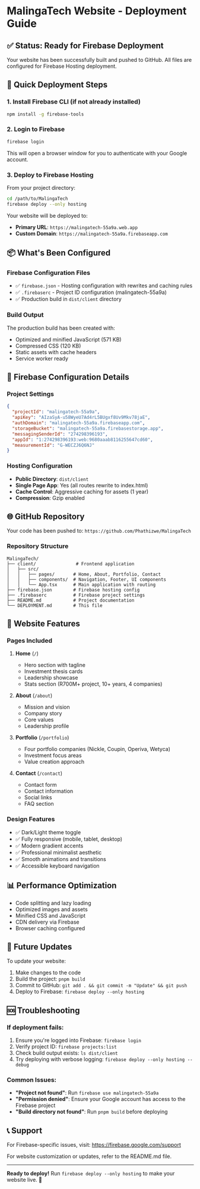 # MalingaTech Website - Deployment Guide

## ✅ Status: Ready for Firebase Deployment

Your website has been successfully built and pushed to GitHub. All files are configured for Firebase Hosting deployment.

## 🚀 Quick Deployment Steps

### 1. Install Firebase CLI (if not already installed)

```bash
npm install -g firebase-tools
```

### 2. Login to Firebase

```bash
firebase login
```

This will open a browser window for you to authenticate with your Google account.

### 3. Deploy to Firebase Hosting

From your project directory:

```bash
cd /path/to/MalingaTech
firebase deploy --only hosting
```

Your website will be deployed to:
- **Primary URL**: `https://malingatech-55a9a.web.app`
- **Custom Domain**: `https://malingatech-55a9a.firebaseapp.com`

## 📦 What's Been Configured

### Firebase Configuration Files

- ✅ `firebase.json` - Hosting configuration with rewrites and caching rules
- ✅ `.firebaserc` - Project ID configuration (malingatech-55a9a)
- ✅ Production build in `dist/client` directory

### Build Output

The production build has been created with:
- Optimized and minified JavaScript (571 KB)
- Compressed CSS (120 KB)
- Static assets with cache headers
- Service worker ready

## 🔧 Firebase Configuration Details

### Project Settings

```json
{
  "projectId": "malingatech-55a9a",
  "apiKey": "AIzaSyA-u58WyeU7Ad4rL5BUgxf8Uv9Mkv78jaE",
  "authDomain": "malingatech-55a9a.firebaseapp.com",
  "storageBucket": "malingatech-55a9a.firebasestorage.app",
  "messagingSenderId": "274298396193",
  "appId": "1:274298396193:web:9680aaab8116255647cd60",
  "measurementId": "G-WECZJ6Q6NJ"
}
```

### Hosting Configuration

- **Public Directory**: `dist/client`
- **Single Page App**: Yes (all routes rewrite to index.html)
- **Cache Control**: Aggressive caching for assets (1 year)
- **Compression**: Gzip enabled

## 🌐 GitHub Repository

Your code has been pushed to: `https://github.com/Phathizwe/MalingaTech`

### Repository Structure

```
MalingaTech/
├── client/               # Frontend application
│   ├── src/
│   │   ├── pages/       # Home, About, Portfolio, Contact
│   │   ├── components/  # Navigation, Footer, UI components
│   │   └── App.tsx      # Main application with routing
├── firebase.json        # Firebase hosting config
├── .firebaserc          # Firebase project settings
├── README.md            # Project documentation
└── DEPLOYMENT.md        # This file
```

## 🎨 Website Features

### Pages Included

1. **Home** (`/`)
   - Hero section with tagline
   - Investment thesis cards
   - Leadership showcase
   - Stats section (R700M+ project, 10+ years, 4 companies)

2. **About** (`/about`)
   - Mission and vision
   - Company story
   - Core values
   - Leadership profile

3. **Portfolio** (`/portfolio`)
   - Four portfolio companies (Nickle, Coupin, Operiva, Wetyca)
   - Investment focus areas
   - Value creation approach

4. **Contact** (`/contact`)
   - Contact form
   - Contact information
   - Social links
   - FAQ section

### Design Features

- ✅ Dark/Light theme toggle
- ✅ Fully responsive (mobile, tablet, desktop)
- ✅ Modern gradient accents
- ✅ Professional minimalist aesthetic
- ✅ Smooth animations and transitions
- ✅ Accessible keyboard navigation

## 📊 Performance Optimization

- Code splitting and lazy loading
- Optimized images and assets
- Minified CSS and JavaScript
- CDN delivery via Firebase
- Browser caching configured

## 🔄 Future Updates

To update your website:

1. Make changes to the code
2. Build the project: `pnpm build`
3. Commit to GitHub: `git add . && git commit -m "Update" && git push`
4. Deploy to Firebase: `firebase deploy --only hosting`

## 🆘 Troubleshooting

### If deployment fails:

1. Ensure you're logged into Firebase: `firebase login`
2. Verify project ID: `firebase projects:list`
3. Check build output exists: `ls dist/client`
4. Try deploying with verbose logging: `firebase deploy --only hosting --debug`

### Common Issues:

- **"Project not found"**: Run `firebase use malingatech-55a9a`
- **"Permission denied"**: Ensure your Google account has access to the Firebase project
- **"Build directory not found"**: Run `pnpm build` before deploying

## 📞 Support

For Firebase-specific issues, visit: https://firebase.google.com/support

For website customization or updates, refer to the README.md file.

---

**Ready to deploy!** Run `firebase deploy --only hosting` to make your website live. 🚀

